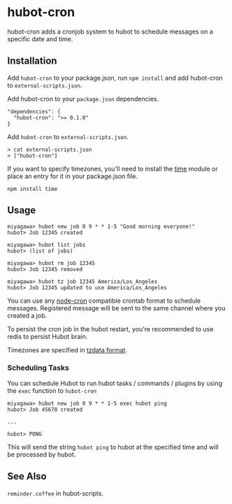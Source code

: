 # hubot-cron

hubot-cron adds a cronjob system to hubot to schedule messages on a specific date and time.

## Installation

Add `hubot-cron` to your package.json, run `npm install` and add hubot-cron to `external-scripts.json`.

Add hubot-cron to your `package.json` dependencies.

```
"dependencies": {
  "hubot-cron": ">= 0.1.0"
}
```

Add `hubot-cron` to `external-scripts.json`.

```
> cat external-scripts.json
> ["hubot-cron"]
```

If you want to specify timezones, you'll need to install the [time](https://github.com/TooTallNate/node-time) module or place an entry for it in your package.json file.

    npm install time

## Usage

```
miyagawa> hubot new job 0 9 * * 1-5 "Good morning everyone!"
hubot> Job 12345 created

miyagawa> hubot list jobs
hubot> (list of jobs)

miyagawa> hubot rm job 12345
hubot> Job 12345 removed

miyagawa> hubot tz job 12345 America/Los_Angeles
hubot> Job 12345 updated to use America/Los_Angeles
```

You can use any [node-cron](https://github.com/ncb000gt/node-cron) compatible crontab format to schedule messages. Registered message will be sent to the same channel where you created a job.

To persist the cron job in the hubot restart, you're recommended to use redis to persist Hubot brain.

Timezones are specified in [tzdata format](https://en.wikipedia.org/wiki/Tz_database#Examples).


### Scheduling Tasks
You can schedule Hubot to run hubot tasks / commands / plugins by using the `exec` function to `hubot-cron`

```
miyagawa> hubot new job 0 9 * * 1-5 exec hubot ping
hubot> Job 45678 created

...

hubot> PONG
```

This will send the string `hubot ping` to hubot at the specified time and will be processed by hubot.

## See Also

`reminder.coffee` in hubot-scripts.
